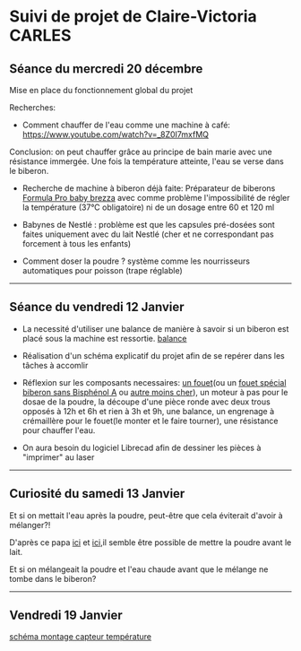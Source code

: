 # Suivi de projet de Claire-Victoria CARLES

  ## Séance du mercredi 20 décembre



Mise en place du fonctionnement global du projet


Recherches:

  + Comment chauffer de l'eau comme une machine à café: https://www.youtube.com/watch?v=_8Z0I7mxfMQ 
  
  Conclusion: on peut chauffer grâce au principe de bain marie avec une résistance immergée. Une fois la température atteinte, l'eau se verse dans le biberon.
  
  + Recherche de machine à biberon déjà faite: 
  Préparateur de biberons [Formula Pro baby brezza](https://www.youtube.com/watch?v=9HBh39_rbGg) avec comme problème l'impossibilité de régler la température (37°C obligatoire) ni de un dosage entre 60 et 120 ml
  
 + Babynes de Nestlé : problème est que les capsules pré-dosées sont faites uniquement avec du lait Nestlé (cher et ne correspondant pas forcement à tous les enfants)
  
  + Comment doser la poudre ? système comme les nourrisseurs automatiques pour poisson (trape réglable)
  
  -----------------------------------
  
  ## Séance du vendredi 12 Janvier 
  
 * La necessité d'utiliser une balance de manière à savoir si un biberon est placé sous la machine est ressortie. [balance]( https://fr.aliexpress.com/item/Elecrow-Weight-Sensor-Load-Cell-Kits-DIY-Electronic-Scales-Weight-for-Arduino-HX711-Amplifier-Low-Standby/32806983774.html?spm=a2g0w.search0302.3.2.613742f7S0hrpR&ws_ab_test=searchweb0_0,searchweb201602_0_10152_10151_10613_10615_10614_10059_10314_10534_10084_100031_10083_10184_10305_10304_10307_10604_10306_10341_10065_10142_10340_10068_10343_10342_10103_10344_10302,searchweb201603_0,ppcSwitch_0&algo_pvid=83425211-7640-4ccd-b8e1-683985dd24b6&algo_expid=83425211-7640-4ccd-b8e1-683985dd24b6-0)
 
    
* Réalisation d'un schéma explicatif du projet afin de se repérer dans les tâches à accomlir
 
* Réflexion sur les composants necessaires: [un fouet](https://www.spi-discount.net/fr/ustensiles-cuisine/1512-emulsionneur-3700606462321.html)(ou un [fouet spécial biberon sans Bisphénol A](https://www.roseoubleu.com/fr/melangeur-antigrumeaux-pour-biberon-2225-accessoires-biberon) ou [autre moins cher](http://www.lesmeresnature.com/nos-biberons/950product.html)), un moteur à pas pour le dosae de la poudre, la découpe d'une pièce ronde avec deux trous opposés à 12h et 6h et rien à 3h et 9h, une balance, un engrenage à crémaillère pour le fouet(le monter et le faire tourner), une résistance pour chauffer l'eau.

* On aura besoin du logiciel Librecad afin de dessiner les pièces à "imprimer" au laser
 
 ----------------------------------
   ## Curiosité du samedi 13 Janvier 
   
   Et si on mettait l'eau après la poudre, peut-être que cela éviterait d'avoir à mélanger?!
  
  D'après ce papa [ici](https://www.je-suis-papa.com/test-bib-expresso-beaba/) et [ici](https://lily2b.wordpress.com/2012/06/13/leau-ou-la-poudre/),il semble être possible de mettre la poudre avant le lait.

Et si on mélangeait la poudre et l'eau chaude avant que le mélange ne tombe dans le biberon?

----------------------------------
   ## Vendredi 19 Janvier 

[schéma montage capteur température](http://www.pihomeserver.fr/2013/10/29/raspberry-pi-home-server-utiliser-sonde-temperature-etanche-ds18b20/)
